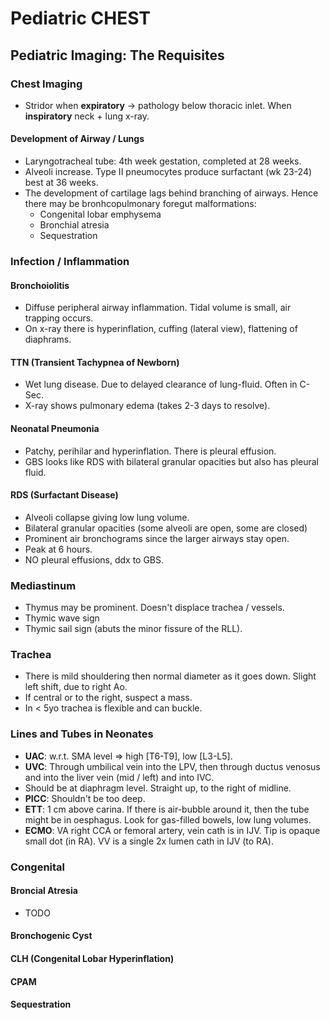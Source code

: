 # Pediatric CHEST
## Pediatric Imaging: The Requisites

### Chest Imaging
* Stridor when **expiratory** -> pathology below thoracic inlet. When **inspiratory** neck + lung x-ray.

#### Development of Airway / Lungs
* Laryngotracheal tube: 4th week gestation, completed at 28 weeks.
* Alveoli increase. Type II pneumocytes produce surfactant (wk 23-24) best at 36 weeks.
* The development of cartilage lags behind branching of airways. Hence there may be bronhcopulmonary foregut malformations:
	- Congenital lobar emphysema
	- Bronchial atresia
	- Sequestration

### Infection / Inflammation

#### Bronchoiolitis
* Diffuse peripheral airway inflammation. Tidal volume is small, air trapping occurs.
* On x-ray there is hyperinflation, cuffing (lateral view), flattening of diaphrams.

#### TTN (Transient Tachypnea of Newborn)
* Wet lung disease. Due to delayed clearance of lung-fluid. Often in C-Sec.
* X-ray shows pulmonary edema (takes 2-3 days to resolve).

#### Neonatal Pneumonia
* Patchy, perihilar and hyperinflation. There is pleural effusion.
* GBS looks like RDS with bilateral granular opacities but also has pleural fluid.

#### RDS (Surfactant Disease)
* Alveoli collapse giving low lung volume.
* Bilateral granular opacities (some alveoli are open, some are closed)
* Prominent air bronchograms since the larger airways stay open.
* Peak at 6 hours.
* NO pleural effusions, ddx to GBS.

### Mediastinum
* Thymus may be prominent. Doesn't displace trachea / vessels.
* Thymic wave sign
* Thymic sail sign (abuts the minor fissure of the RLL).

### Trachea
* There is mild shouldering then normal diameter as it goes down. Slight left shift, due to right Ao.
* If central or to the right, suspect a mass.
* In < 5yo trachea is flexible and can buckle.

### Lines and Tubes in Neonates
* **UAC**: w.r.t. SMA level => high [T6-T9], low [L3-L5].
* **UVC**: Through umbilical vein into the LPV, then through ductus venosus and into the liver vein (mid / left) and into IVC. 
* Should be at diaphragm level. Straight up, to the right of midline.
* **PICC**: Shouldn't be too deep.
* **ETT**: 1 cm above carina. If there is air-bubble around it, then the tube might be in oesphagus. Look for gas-filled bowels, low lung volumes.
* **ECMO**: VA right CCA or femoral artery, vein cath is in IJV. Tip is opaque small dot (in RA). VV is a single 2x lumen cath in IJV (to RA).

### Congenital
#### Broncial Atresia
* TODO
#### Bronchogenic Cyst
#### CLH (Congenital Lobar Hyperinflation)
#### CPAM
#### Sequestration
